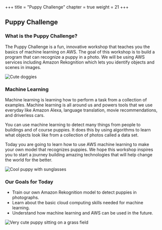 +++
title = "Puppy Challenge"
chapter = true
weight = 21
+++

## Puppy Challenge

### What is the Puppy Challenge?

The Puppy Challenge is a fun, innovative workshop that teaches you the basics of machine learning on AWS. The goal of this workshop is to build a program that can recognize a puppy in a photo. We will be using AWS services including Amazon Rekognition which lets you identify objects and scenes in images.

![Cute doggies](20_puppy_vision/images/puppy-vision-01.jpg "Cute doggies")

### Machine Learning

Machine learning is learning how to perform a task from a collection of examples. Machine learning is all around us and powers tools that we use everyday like Amazon Alexa, language translation, movie recommendations, and driverless cars.

You can use machine learning to detect many things from people to buildings and of course puppies. It does this by using algorithms to learn what objects look like from a collection of photos called a data set.

Today you are going to learn how to use AWS machine learning to make your own model that recognizes puppies. We hope this workshop inspires you to start a journey building amazing technologies that will help change the world for the better.

![Cool puppy with sunglasses](20_puppy_vision/images/puppy-vision-02.jpg "Cool puppy with sunglasses")

### Our Goals for Today

* Train our own Amazon Rekognition model to detect puppies in photographs.
* Learn about the basic cloud computing skills needed for machine learning.
* Understand how machine learning and AWS can be used in the future.

![Very cute puppy sitting on a grass field](20_puppy_vision/images/puppy-vision-03.jpg "Very cute puppy sitting on a grass field")

